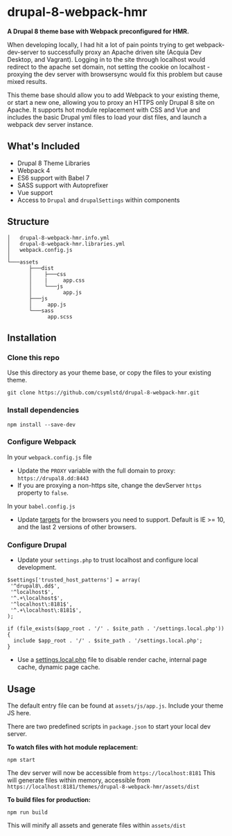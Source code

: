 # drupal-8-webpack-hmr
**A Drupal 8 theme base with Webpack preconfigured for HMR.**

When developing locally, I had hit a lot of pain points trying to get webpack-dev-server to successfully proxy an Apache driven site (Acquia Dev Desktop, and Vagrant). Logging in to the site through localhost would redirect to the apache set domain, not setting the cookie on localhost - proxying the dev server with browsersync would fix this problem but cause mixed results. 

This theme base should allow you to add Webpack to your existing theme, or start a new one, allowing you to proxy an HTTPS only Drupal 8 site on Apache. It supports hot module replacement with CSS and Vue and includes the basic Drupal yml files to load your dist files, and launch a webpack dev server instance.

## What's Included

- Drupal 8 Theme Libraries
- Webpack 4
- ES6 support with Babel 7
- SASS support with Autoprefixer
- Vue support
- Access to `Drupal` and `drupalSettings` within components

## Structure

```
│   drupal-8-webpack-hmr.info.yml
│   drupal-8-webpack-hmr.libraries.yml
│   webpack.config.js
│   
└───assets
       ├───dist
       │    ├───css
       │    |     app.css
       │    └───js
       │          app.js
       ├───js
       │     app.js
       └───sass
             app.scss
```

## Installation

### Clone this repo

Use this directory as your theme base, or copy the files to your existing theme.

```
git clone https://github.com/csymlstd/drupal-8-webpack-hmr.git
```

### Install dependencies

```
npm install --save-dev
```

### Configure Webpack
In your `webpack.config.js` file
- Update the `PROXY` variable with the full domain to proxy: `https://drupal8.dd:8443`
- If you are proxying a non-https site, change the devServer `https` property to `false`.

In your `babel.config.js`
- Update [targets](https://babeljs.io/docs/en/babel-preset-env#targets) for the browsers you need to support. Default is IE >= 10, and the last 2 versions of other browsers.

### Configure Drupal
- Update your `settings.php` to trust localhost and configure local development.
```
$settings['trusted_host_patterns'] = array(
 '^drupal8\.dd$',
 '^localhost$',
 '^.+\localhost$',
 '^localhost\:8181$',
 '^.+\localhost\:8181$',
);

if (file_exists($app_root . '/' . $site_path . '/settings.local.php')) {
  include $app_root . '/' . $site_path . '/settings.local.php';
}
```
- Use a [settings.local.php](https://gist.github.com/csymlstd/cf86e94c172969eb27d4d71441979a5f) file to disable render cache, internal page cache, dynamic page cache.

## Usage
The default entry file can be found at `assets/js/app.js`. Include your theme JS here.

There are two predefined scripts in `package.json` to start your local dev server.

**To watch files with hot module replacement:**
```
npm start
```
The dev server will now be accessible from `https://localhost:8181`
This will generate files within memory, accessible from `https://localhost:8181/themes/drupal-8-webpack-hmr/assets/dist`

**To build files for production:**
```
npm run build
```
This will minify all assets and generate files within `assets/dist`
